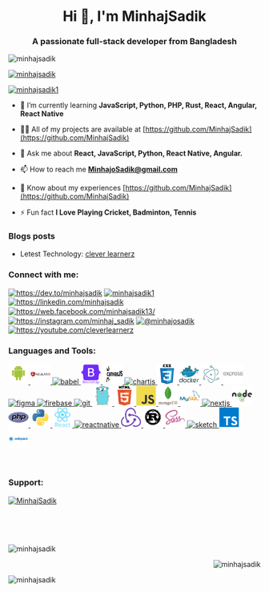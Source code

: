 <h1 align="center">Hi 👋, I'm MinhajSadik</h1>
<h3 align="center">A passionate full-stack developer from Bangladesh</h3>

<p align="left"> <img src="https://komarev.com/ghpvc/?username=minhajsadik&label=Profile%20views&color=0e75b6&style=flat" alt="minhajsadik" /> </p>

<p align="left"> <a href="https://github.com/ryo-ma/github-profile-trophy"><img src="https://github-profile-trophy.vercel.app/?username=minhajsadik" alt="minhajsadik" /></a> </p>

<p align="left"> <a href="https://twitter.com/minhajsadik1" target="blank"><img src="https://img.shields.io/twitter/follow/minhajsadik1?logo=twitter&style=for-the-badge" alt="minhajsadik1" /></a> </p>

- 🌱 I’m currently learning **JavaScript, Python, PHP, Rust, React, Angular, React Native**

- 👨‍💻 All of my projects are available at [https://github.com/MinhajSadik](https://github.com/MinhajSadik)

- 💬 Ask me about **React, JavaScript, Python, React Native, Angular.**

- 📫 How to reach me **MinhajoSadik@gmail.com**

- 📄 Know about my experiences [https://github.com/MinhajSadik](https://github.com/MinhajSadik)

- ⚡ Fun fact **I Love Playing Cricket, Badminton, Tennis**

### Blogs posts
<!-- BLOG-POST-LIST:START -->
- Letest Technology: [clever learnerz](https://cleverlearnerz.blogspot.com/2021/03/when-creating-computer-and-first.html)
<!-- BLOG-POST-LIST:END -->

<h3 align="left">Connect with me:</h3>
<p align="left">
<a href="https://dev.to/https://dev.to/minhajsadik" target="blank"><img align="center" src="https://cdn.jsdelivr.net/npm/simple-icons@3.0.1/icons/dev-dot-to.svg" alt="https://dev.to/minhajsadik" height="30" width="40" /></a>
<a href="https://twitter.com/minhajsadik1" target="blank"><img align="center" src="https://cdn.jsdelivr.net/npm/simple-icons@3.0.1/icons/twitter.svg" alt="minhajsadik1" height="30" width="40" /></a>
<a href="https://linkedin.com/in/https://linkedin.com/minhajsadik" target="blank"><img align="center" src="https://cdn.jsdelivr.net/npm/simple-icons@3.0.1/icons/linkedin.svg" alt="https://linkedin.com/minhajsadik" height="30" width="40" /></a>
<a href="https://fb.com/https://web.facebook.com/minhajsadik13/" target="blank"><img align="center" src="https://cdn.jsdelivr.net/npm/simple-icons@3.0.1/icons/facebook.svg" alt="https://web.facebook.com/minhajsadik13/" height="30" width="40" /></a>
<a href="https://instagram.com/https://instagram.com/minhaj_sadik" target="blank"><img align="center" src="https://cdn.jsdelivr.net/npm/simple-icons@3.0.1/icons/instagram.svg" alt="https://instagram.com/minhaj_sadik" height="30" width="40" /></a>
<a href="https://medium.com/@minhajosadik" target="blank"><img align="center" src="https://cdn.jsdelivr.net/npm/simple-icons@3.0.1/icons/medium.svg" alt="@minhajosadik" height="30" width="40" /></a>
<a href="https://www.youtube.com/c/https://youtube.com/cleverlearnerz" target="blank"><img align="center" src="https://cdn.jsdelivr.net/npm/simple-icons@3.0.1/icons/youtube.svg" alt="https://youtube.com/cleverlearnerz" height="30" width="40" /></a>
</p>

<h3 align="left">Languages and Tools:</h3>
<p align="left"> <a href="https://developer.android.com" target="_blank"> <img src="https://raw.githubusercontent.com/devicons/devicon/master/icons/android/android-original-wordmark.svg" alt="android" width="40" height="40"/> </a> <a href="https://angular.io" target="_blank"> <img src="https://raw.githubusercontent.com/devicons/devicon/master/icons/angularjs/angularjs-original-wordmark.svg" alt="angularjs" width="40" height="40"/> </a> <a href="https://babeljs.io/" target="_blank"> <img src="https://www.vectorlogo.zone/logos/babeljs/babeljs-icon.svg" alt="babel" width="40" height="40"/> </a> <a href="https://getbootstrap.com" target="_blank"> <img src="https://raw.githubusercontent.com/devicons/devicon/master/icons/bootstrap/bootstrap-plain-wordmark.svg" alt="bootstrap" width="40" height="40"/> </a> <a href="https://canvasjs.com" target="_blank"> <img src="https://raw.githubusercontent.com/Hardik0307/Hardik0307/master/assets/canvasjs-charts.svg" alt="canvasjs" width="40" height="40"/> </a> <a href="https://www.chartjs.org" target="_blank"> <img src="https://www.chartjs.org/media/logo-title.svg" alt="chartjs" width="40" height="40"/> </a> <a href="https://www.w3schools.com/css/" target="_blank"> <img src="https://raw.githubusercontent.com/devicons/devicon/master/icons/css3/css3-original-wordmark.svg" alt="css3" width="40" height="40"/> </a> <a href="https://www.docker.com/" target="_blank"> <img src="https://raw.githubusercontent.com/devicons/devicon/master/icons/docker/docker-original-wordmark.svg" alt="docker" width="40" height="40"/> </a> <a href="https://www.electronjs.org" target="_blank"> <img src="https://raw.githubusercontent.com/devicons/devicon/master/icons/electron/electron-original.svg" alt="electron" width="40" height="40"/> </a> <a href="https://expressjs.com" target="_blank"> <img src="https://raw.githubusercontent.com/devicons/devicon/master/icons/express/express-original-wordmark.svg" alt="express" width="40" height="40"/> </a> <a href="https://www.figma.com/" target="_blank"> <img src="https://www.vectorlogo.zone/logos/figma/figma-icon.svg" alt="figma" width="40" height="40"/> </a> <a href="https://firebase.google.com/" target="_blank"> <img src="https://www.vectorlogo.zone/logos/firebase/firebase-icon.svg" alt="firebase" width="40" height="40"/> </a> <a href="https://git-scm.com/" target="_blank"> <img src="https://www.vectorlogo.zone/logos/git-scm/git-scm-icon.svg" alt="git" width="40" height="40"/> </a> <a href="https://golang.org" target="_blank"> <img src="https://raw.githubusercontent.com/devicons/devicon/master/icons/go/go-original.svg" alt="go" width="40" height="40"/> </a> <a href="https://www.w3.org/html/" target="_blank"> <img src="https://raw.githubusercontent.com/devicons/devicon/master/icons/html5/html5-original-wordmark.svg" alt="html5" width="40" height="40"/> </a> <a href="https://developer.mozilla.org/en-US/docs/Web/JavaScript" target="_blank"> <img src="https://raw.githubusercontent.com/devicons/devicon/master/icons/javascript/javascript-original.svg" alt="javascript" width="40" height="40"/> </a> <a href="https://www.mongodb.com/" target="_blank"> <img src="https://raw.githubusercontent.com/devicons/devicon/master/icons/mongodb/mongodb-original-wordmark.svg" alt="mongodb" width="40" height="40"/> </a> <a href="https://www.mysql.com/" target="_blank"> <img src="https://raw.githubusercontent.com/devicons/devicon/master/icons/mysql/mysql-original-wordmark.svg" alt="mysql" width="40" height="40"/> </a> <a href="https://nextjs.org/" target="_blank"> <img src="https://cdn.worldvectorlogo.com/logos/nextjs-3.svg" alt="nextjs" width="40" height="40"/> </a> <a href="https://nodejs.org" target="_blank"> <img src="https://raw.githubusercontent.com/devicons/devicon/master/icons/nodejs/nodejs-original-wordmark.svg" alt="nodejs" width="40" height="40"/> </a> <a href="https://www.php.net" target="_blank"> <img src="https://raw.githubusercontent.com/devicons/devicon/master/icons/php/php-original.svg" alt="php" width="40" height="40"/> </a> <a href="https://www.python.org" target="_blank"> <img src="https://raw.githubusercontent.com/devicons/devicon/master/icons/python/python-original.svg" alt="python" width="40" height="40"/> </a> <a href="https://reactjs.org/" target="_blank"> <img src="https://raw.githubusercontent.com/devicons/devicon/master/icons/react/react-original-wordmark.svg" alt="react" width="40" height="40"/> </a> <a href="https://reactnative.dev/" target="_blank"> <img src="https://reactnative.dev/img/header_logo.svg" alt="reactnative" width="40" height="40"/> </a> <a href="https://redux.js.org" target="_blank"> <img src="https://raw.githubusercontent.com/devicons/devicon/master/icons/redux/redux-original.svg" alt="redux" width="40" height="40"/> </a> <a href="https://www.rust-lang.org" target="_blank"> <img src="https://raw.githubusercontent.com/devicons/devicon/master/icons/rust/rust-plain.svg" alt="rust" width="40" height="40"/> </a> <a href="https://sass-lang.com" target="_blank"> <img src="https://raw.githubusercontent.com/devicons/devicon/master/icons/sass/sass-original.svg" alt="sass" width="40" height="40"/> </a> <a href="https://www.sketch.com/" target="_blank"> <img src="https://www.vectorlogo.zone/logos/sketchapp/sketchapp-icon.svg" alt="sketch" width="40" height="40"/> </a> <a href="https://www.typescriptlang.org/" target="_blank"> <img src="https://raw.githubusercontent.com/devicons/devicon/master/icons/typescript/typescript-original.svg" alt="typescript" width="40" height="40"/> </a> <a href="https://webpack.js.org" target="_blank"> <img src="https://raw.githubusercontent.com/devicons/devicon/d00d0969292a6569d45b06d3f350f463a0107b0d/icons/webpack/webpack-original-wordmark.svg" alt="webpack" width="40" height="40"/> </a> </p>

<br/>


<h3 align="left">Support:</h3>
<p><a href="https://www.buymeacoffee.com/MinhajSadik"> <img align="center" src="https://cdn.buymeacoffee.com/buttons/v2/default-yellow.png" height="50" width="210" alt="MinhajSadik" /></a></p><br><br>

<br/>

<p><img align="left" src="https://github-readme-stats.vercel.app/api/top-langs?username=minhajsadik&show_icons=true&locale=en&layout=compact" alt="minhajsadik" /></p>

<br/>

<p>&nbsp;<img align="right" src="https://github-readme-stats.vercel.app/api?username=minhajsadik&show_icons=true&locale=en" alt="minhajsadik" /></p>

<p><img align="left" src="https://github-readme-streak-stats.herokuapp.com/?user=minhajsadik&" alt="minhajsadik" /></p>

